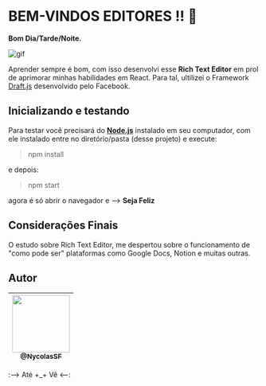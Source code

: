 # BEM-VINDOS EDITORES !! :open_book:

**Bom Dia/Tarde/Noite.**

![gif](rich-text-editor.gif)

Aprender sempre é bom, com isso desenvolvi esse **Rich Text Editor** em prol de aprimorar minhas habilidades em React. Para tal, ultilizei o Framework [Draft.js](https://draftjs.org/) desenvolvido pelo Facebook.

## Inicializando e testando

Para testar você precisará do [**Node.js**](https://nodejs.org/en/download/) instalado em seu computador, com ele instalado entre no diretório/pasta (desse projeto) e execute:

> npm install

e depois:

> npm start

agora é só abrir o navegador e --> **Seja Feliz**

## Considerações Finais

O estudo sobre Rich Text Editor, me despertou sobre o funcionamento de "como pode ser"  plataformas como Google Docs, Notion e muitas outras.

## Autor
| [<img src="https://avatars3.githubusercontent.com/u/31997816?s=460&u=107452a7dfa9ec91a46f6fe7abced2ce57c6b2ce&v=4" width=115><br><sub>@NycolasSF</sub>](https://github.com/NycolasSF) |
| :---: |
:--> Até +_+ Vê <--: